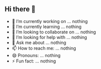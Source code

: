 ## Hi there 👋

<!--
**songzr221284t/songzr221284t** is a ✨ _special_ ✨ repository because its `README.md` (this file) appears on your GitHub profile.

Here are some ideas to get you started:
-->
- 🔭 I’m currently working on ... nothing
- 🌱 I’m currently learning ... nothing
- 👯 I’m looking to collaborate on ... nothing
- 🤔 I’m looking for help with ... nothing
- 💬 Ask me about ... nothing
- 📫 How to reach me: ... nothing
- 😄 Pronouns: ... nothing
- ⚡ Fun fact: ... nothing

